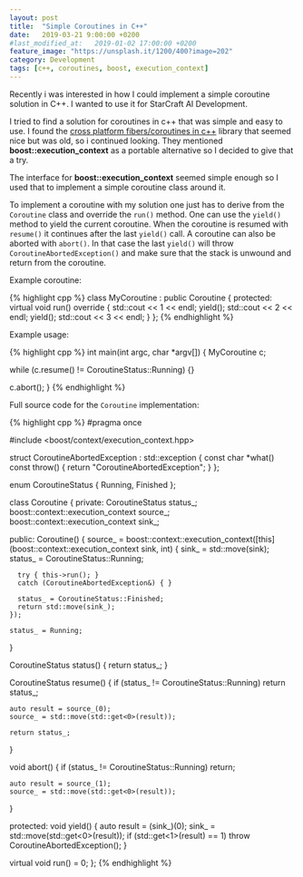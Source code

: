 ```yaml
---
layout: post
title:  "Simple Coroutines in C++"
date:   2019-03-21 9:00:00 +0200
#last_modified_at:   2019-01-02 17:00:00 +0200
feature_image: "https://unsplash.it/1200/400?image=202"
category: Development
tags: [c++, coroutines, boost, execution_context]
---
```


Recently i was interested in how I could implement a simple coroutine solution
in C++. I wanted to use it for StarCraft AI Development.

<!-- more -->

I tried to find a solution for coroutines in c++ that was simple and easy to
use. I found the [cross platform fibers/coroutines in
c++](http://www.subatomicglue.com/secret/coro/readme.html) library that seemed
nice but was old, so i continued looking. They mentioned
**boost::execution_context** as a portable alternative so I decided to give that
a try.

The interface for **boost::execution_context** seemed simple enough so I used
that to implement a simple coroutine class around it.

To implement a coroutine with my solution one just has to derive from the
`Coroutine` class and override the `run()` method. One can use the `yield()`
method to yield the current coroutine. When the coroutine is resumed with
`resume()` it continues after the last `yield()` call. A coroutine can also be
aborted with `abort()`. In that case the last `yield()` will throw
`CoroutineAbortedException()` and make sure that the stack is unwound and return
from the coroutine.

Example coroutine:

{% highlight cpp %}
class MyCoroutine : public Coroutine {
protected:
  virtual void run() override
  {
    std::cout << 1 << endl;
    yield();
    std::cout << 2 << endl;
    yield();
    std::cout << 3 << endl;
  }
};
{% endhighlight %}

Example usage: 

{% highlight cpp %}
int main(int argc, char *argv[])
{
  MyCoroutine c;
  
  while (c.resume() != CoroutineStatus::Running)
  {}

  c.abort();
}
{% endhighlight %}

Full source code for the `Coroutine` implementation:

{% highlight cpp %}
#pragma once


#include <boost/context/execution_context.hpp>


struct CoroutineAbortedException : std::exception
{
  const char *what() const throw()
  {
    return "CoroutineAbortedException";
  }
};

enum CoroutineStatus
{
  Running,
  Finished
};

class Coroutine {
private:
  CoroutineStatus status_;
  boost::context::execution_context<int> source_;
  boost::context::execution_context<int> sink_;

public:
  Coroutine()
  {
    source_ = boost::context::execution_context<int>([this](boost::context::execution_context<int> sink, int)
    {
      sink_ = std::move(sink);
      status_ = CoroutineStatus::Running;

      try { this->run(); }
      catch (CoroutineAbortedException&) { }

      status_ = CoroutineStatus::Finished;
      return std::move(sink_);
    });

    status_ = Running;
  }

  CoroutineStatus status() { return status_; }

  CoroutineStatus resume()
  {
    if (status_ != CoroutineStatus::Running)
      return status_;

    auto result = source_(0);
    source_ = std::move(std::get<0>(result));

    return status_;
  }

  void abort()
  {
    if (status_ != CoroutineStatus::Running)
      return;

    auto result = source_(1);
    source_ = std::move(std::get<0>(result));
  }

protected:
  void yield()
  {
    auto result = (sink_)(0);
    sink_ = std::move(std::get<0>(result));
    if (std::get<1>(result) == 1)
      throw CoroutineAbortedException();
  }

  virtual void run() = 0;
};
{% endhighlight %}

